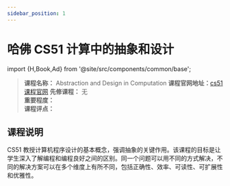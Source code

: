 ```yaml
---
sidebar_position: 1
---
```


# 哈佛 CS51 计算中的抽象和设计

import {H,Book,Ad} from '@site/src/components/common/base';


>**课程名称：** Abstraction and Design in Computation 
**课程官网地址：**[cs51课程官网](https://cs51.io/)
**先修课程：** 无  
**重要程度：**     
**课程评点：** 

## 课程说明
CS51 教授计算机程序设计的基本概念，强调抽象的关键作用。该课程的目标是让学生深入了解编程和编程良好之间的区别。同一个问题可以用不同的方式解决，不同的解决方案可以在多个维度上有所不同，包括正确性、效率、可读性、可扩展性和优雅性。

<Comment></Comment>


